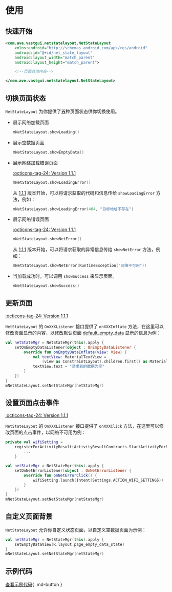 # 使用

## 快速开始

```xml
<com.ave.vastgui.netstatelayout.NetStateLayout 
    xmlns:android="http://schemas.android.com/apk/res/android"
    android:id="@+id/net_state_layout"
    android:layout_width="match_parent"
    android:layout_height="match_parent">

    <!--页面其他内容-->

</com.ave.vastgui.netstatelayout.NetStateLayout>
```

## 切换页面状态

`NetStateLayout` 为你提供了**五**种页面状态供你切换使用。

- 展示网络加载页面

    ```kotlin
    mNetStateLayout.showLoading()
    ```

- 展示空数据页面

    ```kotlin
    mNetStateLayout.showEmptyData()
    ```

- 展示网络加载错误页面

    [:octicons-tag-24: Version 1.1.1](https://sakurajimamaii.github.io/AVE-DOC/version/VastNetStateLayout/#111)

    ```kotlin
    mNetStateLayout.showLoadingError()
    ```

    从 [1.1.1](https://sakurajimamaii.github.io/AVE-DOC/version/VastNetStateLayout/#111) 版本开始，可以将请求获取的代码和信息传给 `showLoadingError` 方法，例如：

    ```kotlin
    mNetStateLayout.showLoadingError(404, "目标地址不存在")
    ```

- 展示网络错误页面

    [:octicons-tag-24: Version 1.1.1](https://sakurajimamaii.github.io/AVE-DOC/version/VastNetStateLayout/#111)

    ```kotlin
    mNetStateLayout.showNetError()
    ```

    从 [1.1.1](https://sakurajimamaii.github.io/AVE-DOC/version/VastNetStateLayout/#111) 版本开始，可以将请求获取的异常信息传给 `showNetError` 方法，例如：

    ```kotlin
    mNetStateLayout.showNetError(RuntimeException("网络不可用"))
    ```

- 当加载成功时，可以调用 `showSuccess` 来显示页面。

    ```kotlin
    mNetStateLayout.showSuccess()
    ```

## 更新页面

[:octicons-tag-24: Version 1.1.1](https://sakurajimamaii.github.io/AVE-DOC/version/VastNetStateLayout/#111)

`NetStateLayout` 的 `OnXXXListener` 接口提供了 `onXXXInflate` 方法，在这里可以修改页面显示的内容，以修改默认页面 [default_empty_data](https://github.com/SakurajimaMaii/Android-Vast-Extension/blob/develop/libraries/VastNetStateLayout/src/main/res/layout/default_empty_data.xml) 显示的信息为例：

```kotlin
val netStateMgr = NetStateMgr(this).apply {
    setOnEmptyDataListener(object : OnEmptyDataListener {
        override fun onEmptyDataInflate(view: View) {
            val textView: MaterialTextView =
                (view as ConstraintLayout).children.first() as MaterialTextView
            textView.text = "请求到的数据为空"
        }
    })
}
mNetStateLayout.setNetStateMgr(netStateMgr)
```

## 设置页面点击事件

[:octicons-tag-24: Version 1.1.1](https://sakurajimamaii.github.io/AVE-DOC/version/VastNetStateLayout/#111)

`NetStateLayout` 的 `OnXXXListener` 接口提供了 `onXXXClick` 方法，在这里可以修改页面的点击事件，以网络不可用为例：

```kotlin
private val wifiSetting =
    registerForActivityResult(ActivityResultContracts.StartActivityForResult()) {
        ... 
    }

val netStateMgr = NetStateMgr(this).apply {
    setOnNetErrorListener(object : OnNetErrorListener {
        override fun onNetErrorClick() {
            wifiSetting.launch(Intent(Settings.ACTION_WIFI_SETTINGS))
        }
    })
}
mNetStateLayout.setNetStateMgr(netStateMgr)
```

## 自定义页面背景

`NetStateLayout` 允许你自定义状态页面，以自定义空数据页面为示例：

```kotlin
val netStateMgr = NetStateMgr(this).apply {
    setEmptyDataView(R.layout.page_empty_data_state)
}
mNetStateLayout.setNetStateMgr(netStateMgr)
```

## 示例代码

[查看示例代码](https://github.com/SakurajimaMaii/Android-Vast-Extension/blob/develop/app/src/main/kotlin/com/ave/vastgui/app/activity/view/NetStateLayoutActivity.kt){ .md-button }
